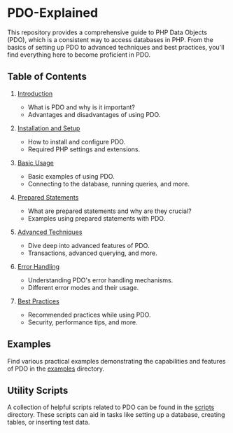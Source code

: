 # PDO-Explained

This repository provides a comprehensive guide to PHP Data Objects (PDO), which is a consistent way to access databases in PHP. From the basics of setting up PDO to advanced techniques and best practices, you'll find everything here to become proficient in PDO.

## Table of Contents

1. [Introduction](guides/introduction.md)
   - What is PDO and why is it important?
   - Advantages and disadvantages of using PDO.
   
2. [Installation and Setup](guides/installation_and_setup.md)
   - How to install and configure PDO.
   - Required PHP settings and extensions.

3. [Basic Usage](guides/basic_usage.md)
   - Basic examples of using PDO.
   - Connecting to the database, running queries, and more.

4. [Prepared Statements](guides/prepared_statements.md)
   - What are prepared statements and why are they crucial?
   - Examples using prepared statements with PDO.

5. [Advanced Techniques](guides/advanced_techniques.md)
   - Dive deep into advanced features of PDO.
   - Transactions, advanced querying, and more.

6. [Error Handling](guides/error_handling.md)
   - Understanding PDO's error handling mechanisms.
   - Different error modes and their usage.

7. [Best Practices](guides/best_practices.md)
   - Recommended practices while using PDO.
   - Security, performance tips, and more.

## Examples

Find various practical examples demonstrating the capabilities and features of PDO in the [examples](examples/) directory.

## Utility Scripts

A collection of helpful scripts related to PDO can be found in the [scripts](scripts/) directory. These scripts can aid in tasks like setting up a database, creating tables, or inserting test data.
